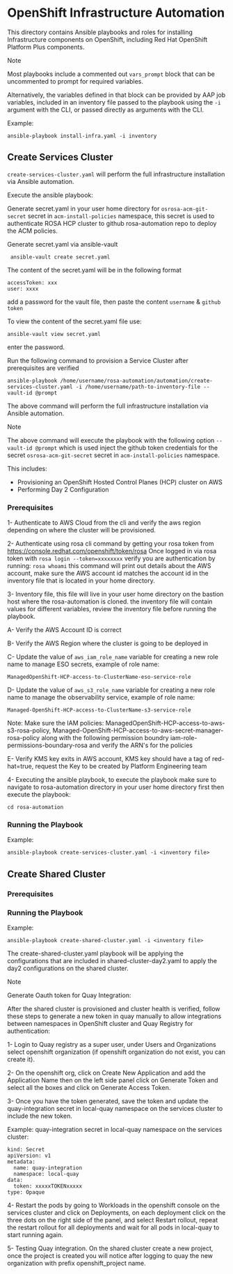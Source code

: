 # OpenShift Infrastructure Automation
This directory contains Ansible playbooks and roles for installing Infrastructure components on OpenShift, including Red Hat OpenShift Platform Plus components.

> [!Note]

Most playbooks include a commented out `vars_prompt` block that can be uncommented to prompt for required variables. 

Alternatively, the variables defined in that block can be provided by AAP job variables, included in an inventory file passed to the playbook using the `-i` argument with the CLI, or passed directly as arguments with the CLI.

Example:
```
ansible-playbook install-infra.yaml -i inventory
```

## Create Services Cluster
`create-services-cluster.yaml` will perform the full infrastructure installation via Ansible automation. 

Execute the ansible playbook:

Generate secret.yaml in your user home directory for `osrosa-acm-git-secret` secret in `acm-install-policies` namespace, this secret is used to authenticate ROSA HCP cluster to github rosa-automation repo to deploy the ACM policies.

Generate secret.yaml via ansible-vault

```
 ansible-vault create secret.yaml
``` 
The content of the secret.yaml will be in the following format
```
accessToken: xxx
user: xxxx
```

add a password for the vault file, then paste the content `username` & `github token`

To view the content of the secret.yaml file use: 

``` 
ansible-vault view secret.yaml
``` 
enter the password.

Run the following command to provision a Service Cluster after prerequisites are verified
```
ansible-playbook /home/username/rosa-automation/automation/create-services-cluster.yaml -i /home/username/path-to-inventory-file --vault-id @prompt
```

The above command will perform the full infrastructure installation via Ansible automation.

> [!Note]

The above command will execute the playbook with the following option `--vault-id @prompt` which is used inject the github token credentials for the secret `osrosa-acm-git-secret` secret in `acm-install-policies` namespace.


This includes:
* Provisioning an OpenShift Hosted Control Planes (HCP) cluster on AWS
* Performing Day 2 Configuration

### Prerequisites

1- Authenticate to AWS Cloud from the cli and verify the aws region depending on where the cluster will be provisioned.

2- Authenticate using rosa cli command by getting your rosa token from https://console.redhat.com/openshift/token/rosa 
Once logged in via rosa token with `rosa login --token=xxxxxxxx` verify you are authentication by running: `rosa whoami` this command will print out details about the AWS account, make sure the AWS account id matches the account id in the inventory file that is located in your home directory.

3- Inventory file, this file will live in your user home directory on the bastion host where the rosa-automation is cloned. the inventory file will contain values for different variables, review the inventory file before running the playbook.    

A- Verify the AWS Account ID is correct

B- Verify the AWS Region where the cluster is going to be deployed in

C- Update the value of `aws_iam_role_name` variable for creating a new role name to manage ESO secrets, example of role name: 

`ManagedOpenShift-HCP-access-to-ClusterName-eso-service-role`


D- Update the value of `aws_s3_role_name` variable for creating a new role name to manage the observability service, example of role name: 

`Managed-OpenShift-HCP-access-to-ClusterName-s3-service-role`

Note: Make sure the IAM policies: ManagedOpenShift-HCP-access-to-aws-s3-rosa-policy, Managed-OpenShift-HCP-access-to-aws-secret-manager-rosa-policy along with the following permission boundry iam-role-permissions-boundary-rosa and verify the ARN's for the policies

E- Verify KMS key exits in AWS account, KMS key should have a tag of red-hat=true, request the Key to be created by Platform Engineering team

4- Executing the ansible playbook, to execute the playbook make sure to navigate to rosa-automation directory in your user home directory first then execute the playbook:

```
cd rosa-automation
```

### Running the Playbook
Example:
```
ansible-playbook create-services-cluster.yaml -i <inventory file>
```

## Create Shared Cluster


### Prerequisites


### Running the Playbook
Example:
```
ansible-playbook create-shared-cluster.yaml -i <inventory file>
```


The create-shared-cluster.yaml playbook will be applying the configurations that are included in shared-cluster-day2.yaml to apply the day2 configurations on the shared cluster.

> [!Note]

Generate Oauth token for Quay Integration:

After the shared cluster is provisioned and cluster health is verified, follow these steps to generate a new token in quay manually to allow integrations between namespaces in OpenShift cluster and Quay Registry for authentication:

1- Login to Quay registry as a super user, under Users and Organizations select openshift organization (if openshift organization do not exist, you can create it).

2- On the openshift org, click on Create New Application and add the Application Name then on the left side panel click on Generate Token and select all the boxes and click on Generate Access Token.

3- Once you have the token generated, save the token and update the quay-integration secret in local-quay namespace on the services cluster to include the new token. 

Example: quay-integration secret in local-quay namespace on the services cluster:
```
kind: Secret
apiVersion: v1
metadata:
  name: quay-integration
  namespace: local-quay
data:
  token: xxxxxTOKENxxxxx
type: Opaque
```
4- Restart the pods by going to Workloads in the openshift console on the services cluster and click on Deployments, on each deployment click on the three dots on the right side of the panel, and select Restart rollout, repeat the restart rollout for all deployments and wait for all pods in local-quay to start running again.

5- Testing Quay integration. On the shared cluster create a new project, once the project is created you will notice after logging to quay the new organization with prefix openshift_project name.
